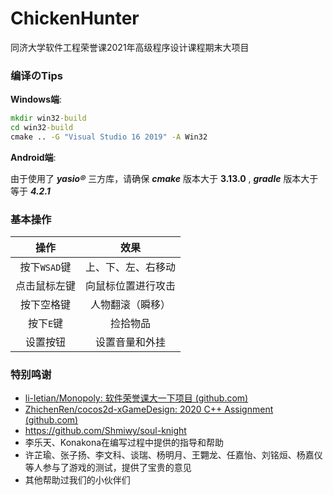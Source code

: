 # ChickenHunter
同济大学软件工程荣誉课2021年高级程序设计课程期末大项目

### 编译のTips

**Windows端**:

``` cmd
mkdir win32-build
cd win32-build
cmake .. -G "Visual Studio 16 2019" -A Win32
```

**Android端**:

由于使用了 ***yasio®*** 三方库，请确保 ***cmake*** 版本大于 **3.13.0** , ***gradle*** 版本大于等于 ***4.2.1***

### 基本操作

|     操作     |        效果        |
| :----------: | :----------------: |
| 按下`WSAD`键 | 上、下、左、右移动 |
| 点击鼠标左键 | 向鼠标位置进行攻击 |
|  按下空格键  |  人物翻滚（瞬移）  |
|  按下`E`键   |      捡拾物品      |
|   设置按钮   |   设置音量和外挂   |

### 特别鸣谢

- [li-letian/Monopoly: 软件荣誉课大一下项目 (github.com)](https://github.com/li-letian/Monopoly)
- [ZhichenRen/cocos2d-xGameDesign: 2020 C++ Assignment (github.com)](https://github.com/ZhichenRen/cocos2d-xGameDesign)
- https://github.com/Shmiwy/soul-knight
- 李乐天、Konakona在编写过程中提供的指导和帮助
- 许芷瑜、张子扬、李文科、谈瑞、杨明月、王翾龙、任嘉怡、刘铭烜、杨嘉仪等人参与了游戏的测试，提供了宝贵的意见
- 其他帮助过我们的小伙伴们

  
